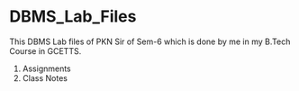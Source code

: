 # DBMS_Lab_Files
This DBMS Lab files of PKN Sir of Sem-6 which is done by me in my B.Tech Course in GCETTS.
1. Assignments
2. Class Notes